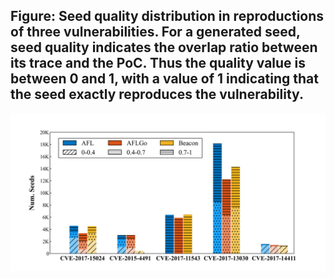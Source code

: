 ## Figure: Seed quality distribution in reproductions of three vulnerabilities. For a generated seed, seed quality indicates the overlap ratio between its trace and the PoC. Thus the quality value is between 0 and 1, with a value of 1 indicating that the seed exactly reproduces the vulnerability.
![heavyweght](https://github.com/SEU-SSL/PDGF-Details/blob/main/Image/heavy.png)
